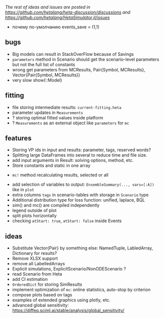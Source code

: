 _The rest of ideas and issues are posted in https://github.com/hetalang/heta-discussion/discussions and https://github.com/hetalang/HetaSimulator.jl/issues_

- почему по-умолчанию events_save = (1,1)

## bugs

- Big models can result in StackOverFlow because of Savings
- `parameters` method in Scenario should get the scenario-level parameters but not the full list of constants
- wrong get parameters from MCResults, Pair{Symbol, MCResults}, Vector{Pair{Symbol, MCResults}}
- very slow show(::Model)

## fitting

- file storing intermediate results: `current-fitting.heta`
- parameter updates in `Measurements`
- ? storing optimal fitted values inside platform
- ? `Measurements` as an external object like `parameters` for `mc`

## features

- Storing VP ids in input and results: parameter, tags, reserved words?
- Splitting large DataFrames into several to reduce time and file size.
- add input arguments in Result: solving options, method, etc.
- Store constants and static in one array
+ `mc!` method recalculating results, selected or all
- add selection of variables to output: `EnsembleSummary(..., vars=[:A])` like in `plot`
- extra columns `tags` in scenario-tables with storage in `Scenario` type
- Additional distribution type for loss function: unified, laplace, BQL
- sim() and mc() are compiled independently
- legend outside of plot
- split plots horizontally
- checking `atStart: true`, `atStart: false` inside Events

## ideas

- Substitute Vector{Pair} by something else: NamedTuple, LabledArray, Dictionary for results?
- Remove XLSX support
- remove all LabelledArrays
- Explicit simulations, ExplicitScenario/NonODEScenario ?
- read Scenario from Heta
- add CI estimation
- `OrderedDict` for storing SimResults
- implement optimization of `mc`: online statistics, auto-stop by criterion
- compose plots based on tags
- examples of extended graphics using plotly, etc.
- advanced global sensitivity: https://diffeq.sciml.ai/stable/analysis/global_sensitivity/
